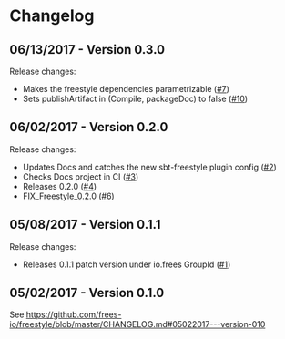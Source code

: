 # Changelog

## 06/13/2017 - Version 0.3.0

Release changes:

* Makes the freestyle dependencies parametrizable ([#7](https://github.com/frees-io/freestyle-integrations/pull/7))
* Sets publishArtifact in (Compile, packageDoc) to false ([#10](https://github.com/frees-io/freestyle-integrations/pull/10))


## 06/02/2017 - Version 0.2.0

Release changes:

* Updates Docs and catches the new sbt-freestyle plugin config ([#2](https://github.com/frees-io/freestyle-integrations/pull/2))
* Checks Docs project in CI ([#3](https://github.com/frees-io/freestyle-integrations/pull/3))
* Releases 0.2.0 ([#4](https://github.com/frees-io/freestyle-integrations/pull/4))
* FIX_Freestyle_0.2.0 ([#6](https://github.com/frees-io/freestyle-integrations/pull/6))


## 05/08/2017 - Version 0.1.1

Release changes:

* Releases 0.1.1 patch version under io.frees GroupId ([#1](https://github.com/frees-io/freestyle-integrations/pull/1))


## 05/02/2017 - Version 0.1.0

See https://github.com/frees-io/freestyle/blob/master/CHANGELOG.md#05022017---version-010